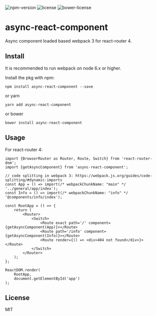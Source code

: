 ![npm-version](https://img.shields.io/npm/v/async-react-component.svg) ![license](https://img.shields.io/npm/l/async-react-component.svg) ![bower-license](https://img.shields.io/bower/l/async-react-component.svg)

# async-react-component

Async component loaded based webpack 3 for react-router 4.

## Install

It is recommended to run webpack on node 6.x or higher.

Install the pkg with npm:

```
npm install async-react-component --save
```

or yarn

```
yarn add async-react-component
```

or bower

```
bower install async-react-component
```

## Usage

For react-router 4:

```
import {BrowserRouter as Router, Route, Switch} from 'react-router-dom';
import {getAsyncComponent} from 'async-react-component';

// code splitting in webpack 3: https://webpack.js.org/guides/code-splitting/#dynamic-imports
const App = () => import(/* webpackChunkName: "main" */ '../general/app/index');
const Info = () => import(/* webpackChunkName: "info" */ '@components/info/index');

const RootApp = () => {
    return (
        <Router>
            <Switch>
                <Route exact path='/' component={getAsyncComponent(App)}></Route>
                <Route path='/info' component={getAsyncComponent(Info)}></Route>
                <Route render={() => <div>404 not found</div>}></Route>
            </Switch>
        </Router>
    );
};

ReactDOM.render(
    RootApp,
    document.getElementById('app')
);
```

## License
MIT